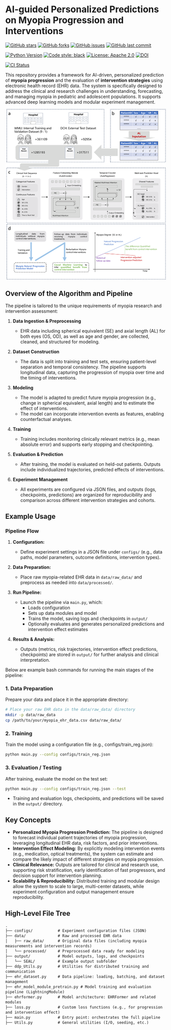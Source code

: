 # AI-guided Personalized Predictions on Myopia Progression and Interventions

<p>
    <a href="https://github.com/YuxingLu613/Myopia-Casual-Prediction/stargazers"><img src="https://img.shields.io/github/stars/YuxingLu613/Myopia-Casual-Prediction" alt="GitHub stars"></a>
    <a href="https://github.com/YuxingLu613/Myopia-Casual-Prediction/network/members"><img src="https://img.shields.io/github/forks/YuxingLu613/Myopia-Casual-Prediction" alt="GitHub forks"></a>
    <a href="https://github.com/YuxingLu613/Myopia-Casual-Prediction/issues"><img src="https://img.shields.io/github/issues/YuxingLu613/Myopia-Casual-Prediction" alt="GitHub issues"></a>
    <a href="https://github.com/YuxingLu613/Myopia-Casual-Prediction/commits/main"><img src="https://img.shields.io/github/last-commit/YuxingLu613/Myopia-Casual-Prediction" alt="GitHub last commit"></a>
</p>
<p>
    <a href="https://www.python.org"><img src="https://img.shields.io/badge/python-3.8+-blue.svg" alt="Python Version"></a>
    <a href="https://github.com/psf/black"><img src="https://img.shields.io/badge/code%20style-black-000000.svg" alt="Code style: black"></a>
    <a href="https://opensource.org/licenses/Apache-2.0"><img src="https://img.shields.io/badge/License-Apache_2.0-blue.svg" alt="License: Apache 2.0"></a>
    <a href="https://doi.org/10.5281/zenodo.1234567"><img src="https://zenodo.org/badge/DOI/10.5281/zenodo.1234567.svg" alt="DOI"></a>
</p>
<p>
    <a href="https://github.com/YuxingLu613/Myopia-Casual-Prediction/actions"><img src="https://github.com/YuxingLu613/Myopia-Casual-Prediction/actions/workflows/ci.yml/badge.svg" alt="CI Status"></a>
</p>

This repository provides a framework for AI-driven, personalized prediction of **myopia progression** and the evaluation of **intervention strategies** using electronic health record (EHR) data. The system is specifically designed to address the clinical and research challenges in understanding, forecasting, and managing myopia in pediatric and adolescent populations. It supports advanced deep learning models and modular experiment management.

<p align="center">
  <img src="Overview.png" alt="Pipeline Overview" width="700"/>
</p>

## Overview of the Algorithm and Pipeline

The pipeline is tailored to the unique requirements of myopia research and intervention assessment:

1. **Data Ingestion & Preprocessing**
   - EHR data including spherical equivalent (SE) and axial length (AL) for both eyes (OS, OD), as well as age and gender, are collected, cleaned, and structured for modeling.

2. **Dataset Construction**
   - The data is split into training and test sets, ensuring patient-level separation and temporal consistency. The pipeline supports longitudinal data, capturing the progression of myopia over time and the timing of interventions.

3. **Modeling**
   - The model is adapted to predict future myopia progression (e.g., change in spherical equivalent, axial length) and to estimate the effect of interventions.
   - The model can incorporate intervention events as features, enabling counterfactual analyses.

4. **Training**
   - Training includes monitoring clinically relevant metrics (e.g., mean absolute error) and supports early stopping and checkpointing.

5. **Evaluation & Prediction**
   - After training, the model is evaluated on held-out patients. Outputs include individualized trajectories, predicted effects of interventions.

6. **Experiment Management**
   - All experiments are configured via JSON files, and outputs (logs, checkpoints, predictions) are organized for reproducibility and comparison across different intervention strategies and cohorts.

## Example Usage

### Pipeline Flow

1. **Configuration:**
   - Define experiment settings in a JSON file under `configs/` (e.g., data paths, model parameters, outcome definitions, intervention types).

2. **Data Preparation:**
   - Place raw myopia-related EHR data in `data/raw_data/` and preprocess as needed into `data/processed/`.

3. **Run Pipeline:**
   - Launch the pipeline via `main.py`, which:
     - Loads configuration
     - Sets up data modules and model
     - Trains the model, saving logs and checkpoints in `output/`
     - Optionally evaluates and generates personalized predictions and intervention effect estimates

4. **Results & Analysis:**
   - Outputs (metrics, risk trajectories, intervention effect predictions, checkpoints) are stored in `output/` for further analysis and clinical interpretation.


Below are example bash commands for running the main stages of the pipeline:

### 1. Data Preparation

Prepare your data and place it in the appropriate directory:

```bash
# Place your raw EHR data in the data/raw_data/ directory
mkdir -p data/raw_data
cp /path/to/your/myopia_ehr_data.csv data/raw_data/

```

### 2. Training

Train the model using a configuration file (e.g., configs/train_reg.json):

```bash
python main.py --config configs/train_reg.json
```

### 3. Evaluation / Testing

After training, evaluate the model on the test set:

```bash
python main.py --config configs/train_reg.json --test
```

- Training and evaluation logs, checkpoints, and predictions will be saved in the `output/` directory.

## Key Concepts

- **Personalized Myopia Progression Prediction:** The pipeline is designed to forecast individual patient trajectories of myopia progression, leveraging longitudinal EHR data, risk factors, and prior interventions.
- **Intervention Effect Modeling:** By explicitly modeling intervention events (e.g., medication, optical treatments), the system can estimate and compare the likely impact of different strategies on myopia progression.
- **Clinical Relevance:** Outputs are tailored for clinical and research use, supporting risk stratification, early identification of fast progressors, and decision support for intervention planning.
- **Scalability & Reproducibility:** Distributed training and modular design allow the system to scale to large, multi-center datasets, while experiment configuration and output management ensure reproducibility.

## High-Level File Tree

```
.
├── configs/           # Experiment configuration files (JSON)
├── data/              # Raw and processed EHR data
│   ├── raw_data/      # Original data files (including myopia measurements and intervention records)
│   └── processed/     # Preprocessed data ready for modeling
├── output/            # Model outputs, logs, and checkpoints
│   └── SEAL/          # Example output subfolder
├── ddp_Utils.py       # Utilities for distributed training and communication
├── ehr_dataset.py     # Data pipeline: loading, batching, and dataset management
├── ehr_model_module_pretrain.py # Model training and evaluation pipeline (LightningModule)
├── ehrformer.py       # Model architecture: EHRFormer and related modules
├── loss.py            # Custom loss functions (e.g., for progression and intervention effect)
├── main.py            # Entry point: orchestrates the full pipeline
├── Utils.py           # General utilities (I/O, seeding, etc.)
```
